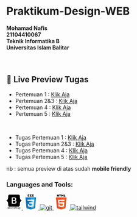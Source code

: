 # Praktikum-Design-WEB


<b>
    Mohamad Nafis<br>
    21104410067<br>
    Teknik Informatika B<br>
    Universitas Islam Balitar<br>
</b>
<br><br>

 ## 🔗 Live Preview Tugas

- Pertemuan 1   : [Klik Aja](https://codepen.io/collection/oEpPma)
- Pertemuan 2&3 : [Klik Aja](https://codepen.io/collection/PYZdLq)
- Pertemuan 4   : [Klik Aja](https://codepen.io/collection/rxpqvz)
- Pertemuan 5   : [Klik Aja](https://codepen.io/collection/ExoJLE)

<br>

- Tugas Pertemuan 1   : [Klik Aja](https://github.com/NafMn/bocchi_the_rock_html_only)
- Tugas Pertemuan 2&3 : [Klik Aja](https://github.com/NafMn/Bocchi-the-rock-x-Bootstrap)
- Tugas Pertemuan 4   : [Klik Aja](https://nafmn.github.io/bocchi-frame-form/)
- Tugas Pertemuan 5   : [Klik Aja](https://nafmn.github.io/bocchicssbox/)

 nb : semua preview di atas sudah <b>mobile friendly</b>

 
 

<h3 align="left">Languages and Tools:</h3>
<p align="left"> <a href="https://getbootstrap.com" target="_blank" rel="noreferrer"> <img src="https://raw.githubusercontent.com/devicons/devicon/master/icons/bootstrap/bootstrap-plain-wordmark.svg" alt="bootstrap" width="40" height="40"/> </a> <a href="https://www.w3schools.com/css/" target="_blank" rel="noreferrer"> <img src="https://raw.githubusercontent.com/devicons/devicon/master/icons/css3/css3-original-wordmark.svg" alt="css3" width="40" height="40"/> </a> <a href="https://git-scm.com/" target="_blank" rel="noreferrer"> <img src="https://www.vectorlogo.zone/logos/git-scm/git-scm-icon.svg" alt="git" width="40" height="40"/> </a> <a href="https://www.w3.org/html/" target="_blank" rel="noreferrer"> <img src="https://raw.githubusercontent.com/devicons/devicon/master/icons/html5/html5-original-wordmark.svg" alt="html5" width="40" height="40"/> </a> <a href="https://tailwindcss.com/" target="_blank" rel="noreferrer"> <img src="https://www.vectorlogo.zone/logos/tailwindcss/tailwindcss-icon.svg" alt="tailwind" width="40" height="40"/> </a> </p>

